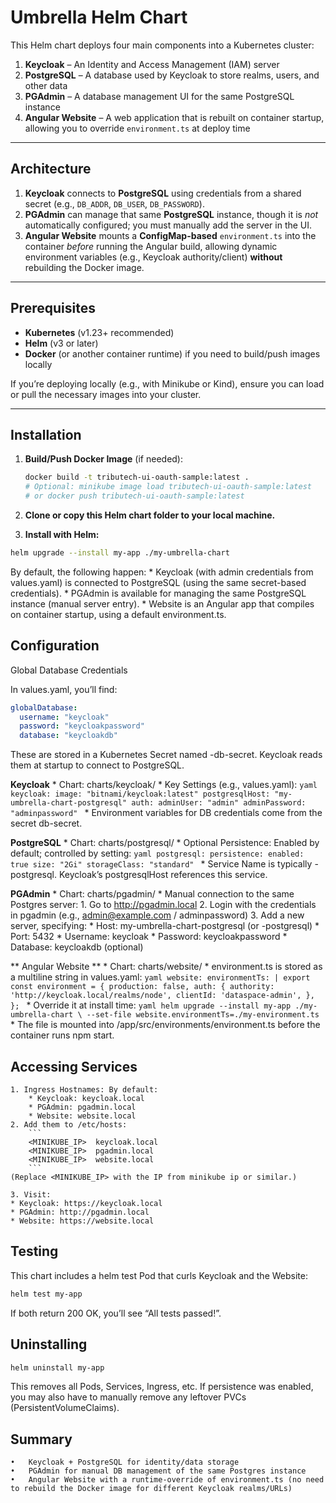 # Umbrella Helm Chart

This Helm chart deploys four main components into a Kubernetes cluster:

1. **Keycloak** – An Identity and Access Management (IAM) server  
2. **PostgreSQL** – A database used by Keycloak to store realms, users, and other data  
3. **PGAdmin** – A database management UI for the same PostgreSQL instance  
4. **Angular Website** – A web application that is rebuilt on container startup, allowing you to override `environment.ts` at deploy time

---

## Architecture

1. **Keycloak** connects to **PostgreSQL** using credentials from a shared secret (e.g., `DB_ADDR`, `DB_USER`, `DB_PASSWORD`).  
2. **PGAdmin** can manage that same **PostgreSQL** instance, though it is *not* automatically configured; you must manually add the server in the UI.  
3. **Angular Website** mounts a **ConfigMap-based** `environment.ts` into the container *before* running the Angular build, allowing dynamic environment variables (e.g., Keycloak authority/client) **without** rebuilding the Docker image.

---

## Prerequisites

- **Kubernetes** (v1.23+ recommended)  
- **Helm** (v3 or later)  
- **Docker** (or another container runtime) if you need to build/push images locally  

If you’re deploying locally (e.g., with Minikube or Kind), ensure you can load or pull the necessary images into your cluster.

---

## Installation

1. **Build/Push Docker Image** (if needed):

   ```bash
   docker build -t tributech-ui-oauth-sample:latest .
   # Optional: minikube image load tributech-ui-oauth-sample:latest
   # or docker push tributech-ui-oauth-sample:latest
   ```
   
2. **Clone or copy this Helm chart folder to your local machine.**
3.	**Install with Helm:**  

   ```bash
   helm upgrade --install my-app ./my-umbrella-chart
   ```

By default, the following happen:
	* Keycloak (with admin credentials from values.yaml) is connected to PostgreSQL (using the same secret-based credentials).
	* PGAdmin is available for managing the same PostgreSQL instance (manual server entry).
	* Website is an Angular app that compiles on container startup, using a default environment.ts.

## Configuration

Global Database Credentials

In values.yaml, you’ll find:

```yaml
globalDatabase:
  username: "keycloak"
  password: "keycloakpassword"
  database: "keycloakdb"
```

These are stored in a Kubernetes Secret named <release>-db-secret. Keycloak reads them at startup to connect to PostgreSQL.

**Keycloak**
	* Chart: charts/keycloak/
	* Key Settings (e.g., values.yaml):
		```yaml
		keycloak:
		  image: "bitnami/keycloak:latest"
		  postgresqlHost: "my-umbrella-chart-postgresql"
		  auth:
			adminUser: "admin"
			adminPassword: "adminpassword"
		```
	* Environment variables for DB credentials come from the secret db-secret.

**PostgreSQL**
	* Chart: charts/postgresql/
	* Optional Persistence: Enabled by default; controlled by setting:
		```yaml
		postgresql:
		  persistence:
			enabled: true
			size: "2Gi"
			storageClass: "standard"
		```
	* Service Name is typically <release>-postgresql. Keycloak’s postgresqlHost references this service.

**PGAdmin**
	* Chart: charts/pgadmin/
	* Manual connection to the same Postgres server:
		1. Go to http://pgadmin.local
		2. Login with the credentials in pgadmin  (e.g., admin@example.com / adminpassword)
		3. Add a new server, specifying:
	* Host: my-umbrella-chart-postgresql (or <release>-postgresql)
	* Port: 5432
	* Username: keycloak
	* Password: keycloakpassword
	* Database: keycloakdb (optional)

** Angular Website **
	* Chart: charts/website/
	* environment.ts is stored as a multiline string in values.yaml:
		```yaml
		website:
		  environmentTs: |
			export const environment = {
			  production: false,
			  auth: {
				authority: 'http://keycloak.local/realms/node',
				clientId: 'dataspace-admin',
			  },
			};
		```
	* Override it at install time:
		```yaml
		helm upgrade --install my-app ./my-umbrella-chart \
		  --set-file website.environmentTs=./my-environment.ts
		```
	* The file is mounted into /app/src/environments/environment.ts before the container runs npm start.

## Accessing Services
	1. Ingress Hostnames: By default:
		* Keycloak: keycloak.local
		* PGAdmin: pgadmin.local
		* Website: website.local
	2. Add them to /etc/hosts:
		```
		<MINIKUBE_IP>  keycloak.local
		<MINIKUBE_IP>  pgadmin.local
		<MINIKUBE_IP>  website.local
		```
    (Replace <MINIKUBE_IP> with the IP from minikube ip or similar.)

	3. Visit:
	* Keycloak: https://keycloak.local
	* PGAdmin: http://pgadmin.local
	* Website: https://website.local

## Testing

This chart includes a helm test Pod that curls Keycloak and the Website:
```sh
helm test my-app
```
If both return 200 OK, you’ll see “All tests passed!”.

## Uninstalling
```sh
helm uninstall my-app
```
This removes all Pods, Services, Ingress, etc. If persistence was enabled, you may also have to manually remove any leftover PVCs (PersistentVolumeClaims).

## Summary
	•	Keycloak + PostgreSQL for identity/data storage
	•	PGAdmin for manual DB management of the same Postgres instance
	•	Angular Website with a runtime-override of environment.ts (no need to rebuild the Docker image for different Keycloak realms/URLs)
